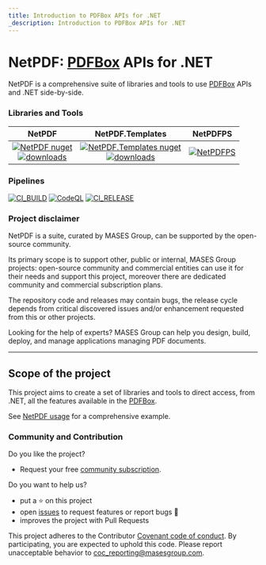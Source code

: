 ```yaml
---
title: Introduction to PDFBox APIs for .NET
_description: Introduction to PDFBox APIs for .NET
---
```


# NetPDF: [PDFBox](https://pdfbox.apache.org) APIs for .NET

NetPDF is a comprehensive suite of libraries and tools to use [PDFBox](https://pdfbox.apache.org) APIs and .NET side-by-side.

### Libraries and Tools

|NetPDF | NetPDF.Templates | NetPDFPS |
|:---:	|:---:	|:---:	|
|[![NetPDF nuget](https://img.shields.io/nuget/v/MASES.NetPDF)](https://www.nuget.org/packages/MASES.NetPDF)<br/>[![downloads](https://img.shields.io/nuget/dt/MASES.NetPDF)](https://www.nuget.org/packages/MASES.NetPDF) | [![NetPDF.Templates nuget](https://img.shields.io/nuget/v/MASES.NetPDF.Templates)](https://www.nuget.org/packages/MASES.NetPDF.Templates)<br/>[![downloads](https://img.shields.io/nuget/dt/MASES.NetPDF.Templates)](https://www.nuget.org/packages/MASES.NetPDF.Templates)| [![NetPDFPS](https://img.shields.io/powershellgallery/v/MASES.NetPDFPS.svg?style=flat-square&label=MASES.NetPDFPS)](https://www.powershellgallery.com/packages/MASES.NetPDFPS/)|

### Pipelines

[![CI_BUILD](https://github.com/masesgroup/NetPDF/actions/workflows/build.yaml/badge.svg)](https://github.com/masesgroup/NetPDF/actions/workflows/build.yaml) 
[![CodeQL](https://github.com/masesgroup/NetPDF/actions/workflows/codeql-analysis.yml/badge.svg)](https://github.com/masesgroup/NetPDF/actions/workflows/codeql-analysis.yml)
[![CI_RELEASE](https://github.com/masesgroup/NetPDF/actions/workflows/release.yaml/badge.svg)](https://github.com/masesgroup/NetPDF/actions/workflows/release.yaml) 

### Project disclaimer

NetPDF is a suite, curated by MASES Group, can be supported by the open-source community.

Its primary scope is to support other, public or internal, MASES Group projects: open-source community and commercial entities can use it for their needs and support this project, moreover there are dedicated community and commercial subscription plans.

The repository code and releases may contain bugs, the release cycle depends from critical discovered issues and/or enhancement requested from this or other projects.

Looking for the help of experts? MASES Group can help you design, build, deploy, and manage applications managing PDF documents.

---

## Scope of the project

This project aims to create a set of libraries and tools to direct access, from .NET, all the features available in the [PDFBox](https://pdfbox.apache.org).

See [NetPDF usage](src/documentation/articles/usage.md) for a comprehensive example.

### Community and Contribution

Do you like the project? 
- Request your free [community subscription](https://www.jcobridge.com/pricing-25/).

Do you want to help us?
- put a :star: on this project
- open [issues](https://github.com/masesgroup/NetPDF/issues) to request features or report bugs :bug:
- improves the project with Pull Requests

This project adheres to the Contributor [Covenant code of conduct](https://github.com/masesgroup/NetPDF/blob/master/CODE_OF_CONDUCT.md). By participating, you are expected to uphold this code. Please report unacceptable behavior to coc_reporting@masesgroup.com.
